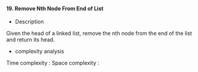 #### 19. Remove Nth Node From End of List

* Description

Given the head of a linked list, remove the nth node from the end of the list and return its head.

* complexity analysis

Time complexity : 
Space complexity : 
